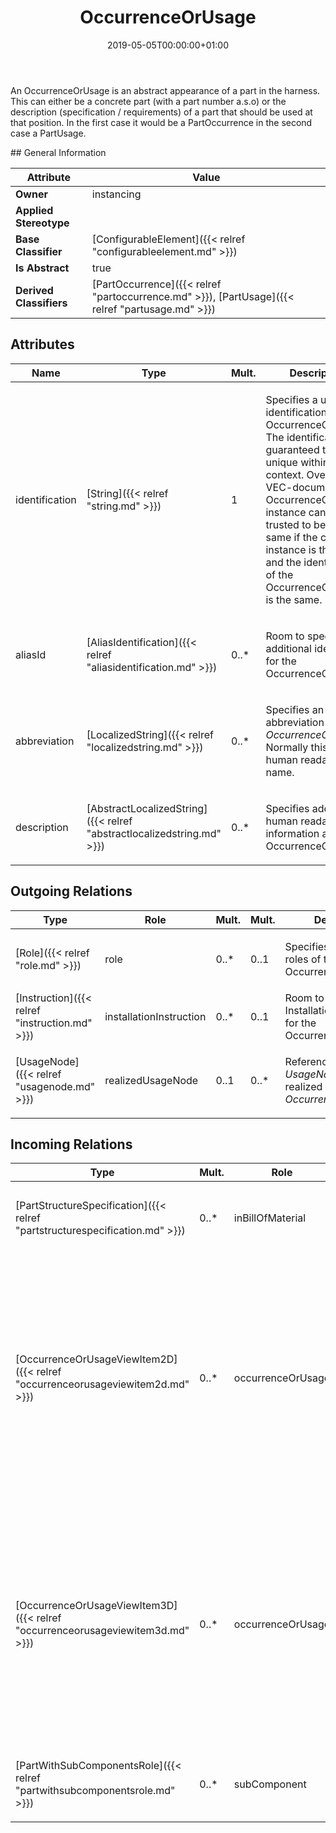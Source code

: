 ﻿---
title: OccurrenceOrUsage
toc: false
type: specs
date: "2019-05-05T00:00:00+01:00"
draft: false
menu_name: vec120

# Prev/next pager order (if `docs_section_pager` enabled in `params.toml`)
weight: 
---
<html><body><p>An OccurrenceOrUsage is an abstract appearance of a part in the harness. This can either be a concrete part (with a part number a.s.o) or the description (specification / requirements) of a part that should be used at that position. In the first case it would be a PartOccurrence in the second case a PartUsage.  </p></body></html>
## General Information

| Attribute               | Value |
|-------------------------|-------|
| **Owner**               | instancing |
| **Applied Stereotype**  |   |
| **Base Classifier**     | [ConfigurableElement]({{< relref "configurableelement.md" >}})<br/>  |
| **Is Abstract**         | true |
| **Derived Classifiers** | [PartOccurrence]({{< relref "partoccurrence.md" >}}), [PartUsage]({{< relref "partusage.md" >}}) |


## Attributes
|  Name  |  Type  |  Mult.  |  Description  |  Owning Classifier  |
|--------|--------|---------|---------------|--------------|
|identification | [String]({{< relref "string.md" >}}) | 1 | <html>   <head>     </head>   <body>     <p> Specifies a unique identification of the OccurrenceOrUsage. The identification is guaranteed to be unique within the context. Over all VEC-documents an OccurrenceOrUsage-instance can be trusted to be the same if the context-instance is the same and the identification of the OccurrenceOrUsage is the same.      </p>    </body> </html>  | [OccurrenceOrUsage]({{< relref "occurrenceorusage.md" >}}) |
|aliasId | [AliasIdentification]({{< relref "aliasidentification.md" >}}) | 0..* | <html>   <head>     </head>   <body>     <p> Room to specify additional identifiers for the OccurrenceOrUsage.      </p>    </body> </html>  | [OccurrenceOrUsage]({{< relref "occurrenceorusage.md" >}}) |
|abbreviation | [LocalizedString]({{< relref "localizedstring.md" >}}) | 0..* | <html>   <head>     </head>   <body>     <p> Specifies an abbreviation of the <i>OccurrenceOrUsage</i>. Normally this a human readable short name.      </p>    </body> </html>  | [OccurrenceOrUsage]({{< relref "occurrenceorusage.md" >}}) |
|description | [AbstractLocalizedString]({{< relref "abstractlocalizedstring.md" >}}) | 0..* | <html>   <head>     </head>   <body>     <p> Specifies additional, human readable information about the OccurrenceOrUsage.      </p>    </body> </html>  | [OccurrenceOrUsage]({{< relref "occurrenceorusage.md" >}}) |

## Outgoing Relations
|    Type  |   Role   |   Mult.   |   Mult.   |   Description   |
|----------|----------|-----------|-----------|-----------------|
| [Role]({{< relref "role.md" >}}) | role | 0..* | 0..1 | <html>   <head>     </head>   <body>     <p> Specifies the different roles of the OccurrenceOrUsage.      </p>    </body> </html>  |
| [Instruction]({{< relref "instruction.md" >}}) | installationInstruction | 0..* | 0..1 | Room to specify InstallationInstruction(s) for the OccurrenceOrUsage.   |
| [UsageNode]({{< relref "usagenode.md" >}}) | realizedUsageNode | 0..1 | 0..* | <html>   <head>     </head>   <body>     <p> References the <i>UsageNode</i> that is realized by this <i>OccurrenceOrUsage</i>.      </p>    </body> </html>  |
##  Incoming Relations
|    Type  |   Mult.  |   Role    |   Mult.   |   Description  |
|----------|----------|-----------|-----------|----------------|
| [PartStructureSpecification]({{< relref "partstructurespecification.md" >}}) | 0..* | inBillOfMaterial | 0..* | <html>   <head>     </head>   <body>     <p> References the PartOccurrences that are building the bill of material of a composite part.      </p>    </body> </html>  |
| [OccurrenceOrUsageViewItem2D]({{< relref "occurrenceorusageviewitem2d.md" >}}) | 0..* | occurrenceOrUsage | 0..* | <html>   <head>     </head>   <body>     <p> Specifies the <i>OccurrenceOrUsages</i> which are represented by the view item.      </p>      <p> <b>Important: </b>To use one <i>OccurenceOrUsageViewItem</i> for multiple <i>OccurrenceOrUsages </i>is only valid, if the referenced items are true alternatives to each other. That means, they must have an identical placement, the geometrical models used for each item must be substitutable and the item must be mutually exclusive to each other.      </p>  </body> </html> |
| [OccurrenceOrUsageViewItem3D]({{< relref "occurrenceorusageviewitem3d.md" >}}) | 0..* | occurrenceOrUsage | 0..* | <html>   <head>     </head>   <body>     <p> Specifies the <i>OccurrenceOrUsages</i> which are represented by the view item.      </p>      <p> <b>Important: </b>To use one <i>OccurenceOrUsageViewItem</i> for multiple <i>OccurrenceOrUsages </i>is only valid, if the referenced items are true alternatives to each other. That means, they must have an identical placement, the geometrical models used for each item must be substitutable and the item must be mutually exclusive to each other.      </p>  </body> </html> |
| [PartWithSubComponentsRole]({{< relref "partwithsubcomponentsrole.md" >}}) | 0..* | subComponent | 0..* | <html>   <head>     </head>   <body>     <p> References the subcomponents that belong to this instance of a PartWithSubComponents.      </p>    </body> </html>  |
